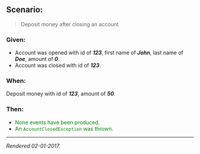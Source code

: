 ## Scenario:

> Deposit money after closing an account

### Given:

- Account was opened with id of __*123*__, first name of __*John*__, last name of __*Doe*__, amount of __*0*__.
- Account was closed with id of __*123*__.

### When:

Deposit money with id of __*123*__, amount of __*50*__.

### Then:

- <font style='color: green !important;'>None events have been produced.</font>
- <font style='color: green !important;'>An `AccountClosedException` was thrown.</font>

---
*Rendered 02-01-2017.*
